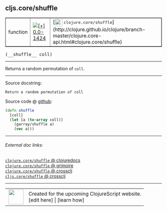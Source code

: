 ## cljs.core/shuffle



 <table border="1">
<tr>
<td>function</td>
<td><a href="https://github.com/cljsinfo/cljs-api-docs/tree/0.0-1424"><img valign="middle" alt="[+] 0.0-1424" title="Added in 0.0-1424" src="https://img.shields.io/badge/+-0.0--1424-lightgrey.svg"></a> </td>
<td>
[<img height="24px" valign="middle" src="http://i.imgur.com/1GjPKvB.png"> <samp>clojure.core/shuffle</samp>](http://clojure.github.io/clojure/branch-master/clojure.core-api.html#clojure.core/shuffle)
</td>
</tr>
</table>


 <samp>
(__shuffle__ coll)<br>
</samp>

---

Returns a random permutation of `coll`.



---




Source docstring:

```
Return a random permutation of coll
```


Source code @ [github](https://github.com/clojure/clojurescript/blob/r1820/src/cljs/cljs/core.cljs#L1304-L1309):

```clj
(defn shuffle
  [coll]
  (let [a (to-array coll)]
    (garray/shuffle a)
    (vec a)))
```

<!--
Repo - tag - source tree - lines:

 <pre>
clojurescript @ r1820
└── src
    └── cljs
        └── cljs
            └── <ins>[core.cljs:1304-1309](https://github.com/clojure/clojurescript/blob/r1820/src/cljs/cljs/core.cljs#L1304-L1309)</ins>
</pre>

-->

---



###### External doc links:

[`clojure.core/shuffle` @ clojuredocs](http://clojuredocs.org/clojure.core/shuffle)<br>
[`clojure.core/shuffle` @ grimoire](http://conj.io/store/v1/org.clojure/clojure/1.7.0-beta3/clj/clojure.core/shuffle/)<br>
[`clojure.core/shuffle` @ crossclj](http://crossclj.info/fun/clojure.core/shuffle.html)<br>
[`cljs.core/shuffle` @ crossclj](http://crossclj.info/fun/cljs.core.cljs/shuffle.html)<br>

---

 <table>
<tr><td>
<img valign="middle" align="right" width="48px" src="http://i.imgur.com/Hi20huC.png">
</td><td>
Created for the upcoming ClojureScript website.<br>
[edit here] | [learn how]
</td></tr></table>

[edit here]:https://github.com/cljsinfo/cljs-api-docs/blob/master/cljsdoc/cljs.core/shuffle.cljsdoc
[learn how]:https://github.com/cljsinfo/cljs-api-docs/wiki/cljsdoc-files

<!--

This information was too distracting to show to readers, but I'll leave it
commented here since it is helpful to:

- pretty-print the data used to generate this document
- and show how to retrieve that data



The API data for this symbol:

```clj
{:description "Returns a random permutation of `coll`.",
 :ns "cljs.core",
 :name "shuffle",
 :signature ["[coll]"],
 :history [["+" "0.0-1424"]],
 :type "function",
 :full-name-encode "cljs.core/shuffle",
 :source {:code "(defn shuffle\n  [coll]\n  (let [a (to-array coll)]\n    (garray/shuffle a)\n    (vec a)))",
          :title "Source code",
          :repo "clojurescript",
          :tag "r1820",
          :filename "src/cljs/cljs/core.cljs",
          :lines [1304 1309]},
 :full-name "cljs.core/shuffle",
 :clj-symbol "clojure.core/shuffle",
 :docstring "Return a random permutation of coll"}

```

Retrieve the API data for this symbol:

```clj
;; from Clojure REPL
(require '[clojure.edn :as edn])
(-> (slurp "https://raw.githubusercontent.com/cljsinfo/cljs-api-docs/catalog/cljs-api.edn")
    (edn/read-string)
    (get-in [:symbols "cljs.core/shuffle"]))
```

-->
